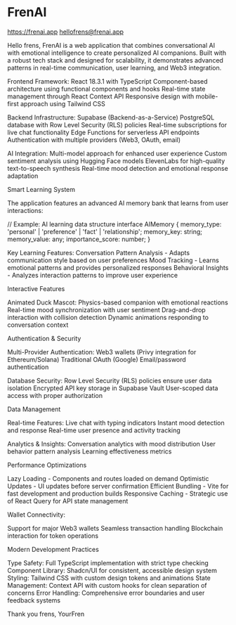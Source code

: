 # FrenAI
https://frenai.app
hellofrens@frenai.app

Hello frens, FrenAI is a web application that combines conversational AI with emotional intelligence to create personalized AI companions. Built with a robust tech stack and designed for scalability, it demonstrates advanced patterns in real-time communication, user learning, and Web3 integration.

Frontend Framework: 
React 18.3.1 with TypeScript 
Component-based architecture using functional components and hooks
Real-time state management through React Context API
Responsive design with mobile-first approach using Tailwind CSS

Backend Infrastructure: 
Supabase (Backend-as-a-Service)
PostgreSQL database with Row Level Security (RLS) policies
Real-time subscriptions for live chat functionality
Edge Functions for serverless API endpoints
Authentication with multiple providers (Web3, OAuth, email)

AI Integration: 
Multi-model approach for enhanced user experience
Custom sentiment analysis using Hugging Face models
ElevenLabs for high-quality text-to-speech synthesis
Real-time mood detection and emotional response adaptation

Smart Learning System

The application features an advanced AI memory bank that learns from user interactions:


// Example: AI learning data structure
interface AIMemory {
  memory_type: 'personal' | 'preference' | 'fact' | 'relationship';
  memory_key: string;
  memory_value: any;
  importance_score: number;
}

Key Learning Features:
Conversation Pattern Analysis - Adapts communication style based on user preferences
Mood Tracking - Learns emotional patterns and provides personalized responses
Behavioral Insights - Analyzes interaction patterns to improve user experience

Interactive Features

Animated Duck Mascot: 
Physics-based companion with emotional reactions
Real-time mood synchronization with user sentiment
Drag-and-drop interaction with collision detection
Dynamic animations responding to conversation context

Authentication & Security

Multi-Provider Authentication:
Web3 wallets (Privy integration for Ethereum/Solana)
Traditional OAuth (Google)
Email/password authentication

Database Security:
Row Level Security (RLS) policies ensure user data isolation
Encrypted API key storage in Supabase Vault
User-scoped data access with proper authorization

Data Management

Real-time Features:
Live chat with typing indicators
Instant mood detection and response
Real-time user presence and activity tracking

Analytics & Insights:
Conversation analytics with mood distribution
User behavior pattern analysis
Learning effectiveness metrics

Performance Optimizations

Lazy Loading - Components and routes loaded on demand
Optimistic Updates - UI updates before server confirmation
Efficient Bundling - Vite for fast development and production builds
Responsive Caching - Strategic use of React Query for API state management

Wallet Connectivity:

Support for major Web3 wallets
Seamless transaction handling
Blockchain interaction for token operations

Modern Development Practices

Type Safety: Full TypeScript implementation with strict type checking Component 
Library: Shadcn/UI for consistent, accessible design system 
Styling: Tailwind CSS with custom design tokens and animations 
State Management: Context API with custom hooks for clean separation of concerns 
Error Handling: Comprehensive error boundaries and user feedback systems

Thank you frens, YourFren

